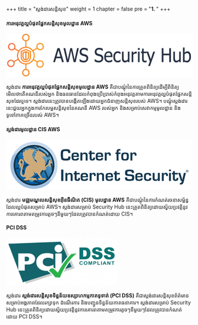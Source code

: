 +++
title = "ស្តង់ដារសន្តិសុខ"
weight = 1
chapter = false
pre = "<b>1. </b>"
+++

#### ការអនុវត្តល្អបំផុតផ្នែកសន្តិសុខមូលដ្ឋាន AWS

![AWS](/public/images/1/aws.png?width=30pc)

ស្តង់ដារ **ការអនុវត្តល្អបំផុតផ្នែកសន្តិសុខមូលដ្ឋាន AWS** គឺជាបណ្តុំនៃការត្រួតពិនិត្យដើម្បីពិនិត្យមើលថាតើគណនីរបស់អ្នក និងធនធានដែលកំពុងប្រើប្រាស់កំពុងអនុវត្តតាមការអនុវត្តល្អបំផុតផ្នែកសន្តិសុខដែរឬទេ។ ស្តង់ដារនេះត្រូវបានបង្កើតឡើងដោយអ្នកជំនាញសន្តិសុខរបស់ AWS។ បណ្តុំស្តង់ដារនេះជួយអ្នកក្នុងការកែលម្អសន្តិសុខនៃគណនី AWS របស់អ្នក និងសម្រាប់សេវាកម្មមូលដ្ឋាន និងទូទៅភាគច្រើនរបស់ AWS។

#### ស្តង់ដារមូលដ្ឋាន CIS AWS

![CIS](/public/images/1/cis.png?width=30pc)

ស្តង់ដារ **មជ្ឈមណ្ឌលសន្តិសុខអ៊ីនធឺណិត (CIS) មូលដ្ឋាន AWS** គឺជាបណ្តុំនៃការកំណត់រចនាសម្ព័ន្ធដែលល្អបំផុតសម្រាប់ AWS។ ស្តង់ដារសម្រាប់ Security Hub នេះត្រួតពិនិត្យដោយស្វ័យប្រវត្តិនូវការគោរពតាមតម្រូវការតូចៗនីមួយៗដែលត្រូវបានកំណត់ដោយ CIS។

#### PCI DSS

![PCI DSS](/public/images/1/pcidss.png?width=20pc)

ស្តង់ដារ **ស្តង់ដារសន្តិសុខទិន្នន័យឧស្សាហកម្មកាតទូទាត់ (PCI DSS)** គឺជាស្តង់ដារសន្តិសុខព័ត៌មានសម្រាប់អង្គភាពដែលរក្សាទុក ដំណើរការ និងបញ្ជូនទិន្នន័យកាតធនាគារ។ ស្តង់ដារសម្រាប់ Security Hub នេះត្រួតពិនិត្យដោយស្វ័យប្រវត្តិនូវការគោរពតាមតម្រូវការតូចៗនីមួយៗដែលត្រូវបានកំណត់ដោយ PCI DSS។